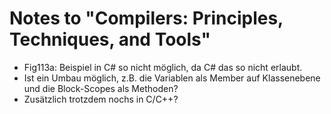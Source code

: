 # Notes to "Compilers: Principles, Techniques, and Tools"

- Fig113a: Beispiel in C# so nicht möglich, da C# das so nicht erlaubt.
- Ist ein Umbau möglich, z.B. die Variablen als Member auf Klassenebene und die Block-Scopes als Methoden?
- Zusätzlich trotzdem nochs in C/C++?
